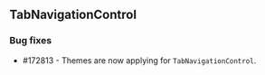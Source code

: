 ## TabNavigationControl

### Bug fixes

* \#172813 - Themes are now applying for `TabNavigationControl`. 